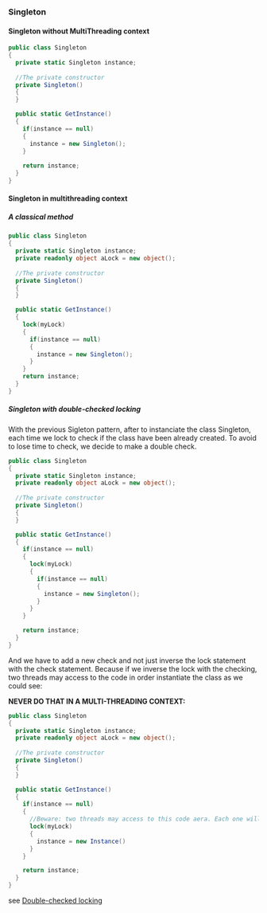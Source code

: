 ### Singleton
 
#### Singleton without MultiThreading context

```cs
public class Singleton
{
  private static Singleton instance;
  
  //The private constructor
  private Singleton()
  {
  }

  public static GetInstance()
  {
    if(instance == null)
    {
      instance = new Singleton();
    }
    
    return instance;
  }
}
```



#### Singleton in multithreading context

##### A classical method


```cs
public class Singleton
{
  private static Singleton instance;
  private readonly object aLock = new object();
  
  //The private constructor
  private Singleton()
  {
  }

  public static GetInstance()
  {
    lock(myLock)
    {
      if(instance == null)
      {
        instance = new Singleton();
      }    
    }
    return instance;
  }
}
```


##### Singleton with double-checked locking

With the previous Sigleton pattern, after to instanciate the class Singleton, each time we lock to check if the class have been already created. To avoid to lose time to check, we decide to make a double check. 

```cs
public class Singleton
{
  private static Singleton instance;
  private readonly object aLock = new object();
  
  //The private constructor
  private Singleton()
  {
  }

  public static GetInstance()
  {
    if(instance == null)
    {
      lock(myLock)
      {
        if(instance == null)
        {
          instance = new Singleton();
        }    
      }    
    }

    return instance;
  }
}
```
And we have to add a new check and not just inverse the lock statement with the check statement. Because if we inverse the lock with the checking, two threads may access to the code in order instantiate the class as we could see: 

__NEVER DO THAT IN A MULTI-THREADING CONTEXT:__

```cs
public class Singleton
{
  private static Singleton instance;
  private readonly object aLock = new object();
  
  //The private constructor
  private Singleton()
  {
  }

  public static GetInstance()
  {
    if(instance == null)
    {
      //Beware: two threads may access to this code aera. Each one will instantiate the class!!!!
      lock(myLock)
      {
        instance = new Instance()
      }    
    }

    return instance;
  }
}
```

see [Double-checked locking](https://en.wikipedia.org/wiki/Double-checked_locking)
